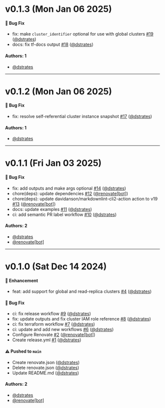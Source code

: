 # v0.1.3 (Mon Jan 06 2025)

#### 🐛 Bug Fix

- fix: make `cluster_identifier` optional for use with global clusters [#19](https://github.com/dstrates/terraform-aws-neptune/pull/19) ([@dstrates](https://github.com/dstrates))
- docs: fix tf-docs output [#18](https://github.com/dstrates/terraform-aws-neptune/pull/18) ([@dstrates](https://github.com/dstrates))

#### Authors: 1

- [@dstrates](https://github.com/dstrates)

---

# v0.1.2 (Mon Jan 06 2025)

#### 🐛 Bug Fix

- fix: resolve self-referential cluster instance snapshot [#17](https://github.com/dstrates/terraform-aws-neptune/pull/17) ([@dstrates](https://github.com/dstrates))

#### Authors: 1

- [@dstrates](https://github.com/dstrates)

---

# v0.1.1 (Fri Jan 03 2025)

#### 🐛 Bug Fix

- fix: add outputs and make args optional [#14](https://github.com/dstrates/terraform-aws-neptune/pull/14) ([@dstrates](https://github.com/dstrates))
- chore(deps): update dependencies [#12](https://github.com/dstrates/terraform-aws-neptune/pull/12) ([@renovate[bot]](https://github.com/renovate[bot]))
- chore(deps): update davidanson/markdownlint-cli2-action action to v19 [#13](https://github.com/dstrates/terraform-aws-neptune/pull/13) ([@renovate[bot]](https://github.com/renovate[bot]))
- docs: update examples [#11](https://github.com/dstrates/terraform-aws-neptune/pull/11) ([@dstrates](https://github.com/dstrates))
- ci: add semantic PR label workflow [#10](https://github.com/dstrates/terraform-aws-neptune/pull/10) ([@dstrates](https://github.com/dstrates))

#### Authors: 2

- [@dstrates](https://github.com/dstrates)
- [@renovate[bot]](https://github.com/renovate[bot])

---

# v0.1.0 (Sat Dec 14 2024)

#### 🚀 Enhancement

- feat: add support for global and read-replica clusters [#4](https://github.com/dstrates/terraform-aws-neptune/pull/4) ([@dstrates](https://github.com/dstrates))

#### 🐛 Bug Fix

- ci: fix release workflow [#9](https://github.com/dstrates/terraform-aws-neptune/pull/9) ([@dstrates](https://github.com/dstrates))
- fix: update outputs and fix cluster IAM role reference [#8](https://github.com/dstrates/terraform-aws-neptune/pull/8) ([@dstrates](https://github.com/dstrates))
- ci: fix terraform workflow [#7](https://github.com/dstrates/terraform-aws-neptune/pull/7) ([@dstrates](https://github.com/dstrates))
- ci: update and add new workflows [#6](https://github.com/dstrates/terraform-aws-neptune/pull/6) ([@dstrates](https://github.com/dstrates))
- Configure Renovate [#2](https://github.com/dstrates/terraform-aws-neptune/pull/2) ([@renovate[bot]](https://github.com/renovate[bot]))
- Create release.yml [#1](https://github.com/dstrates/terraform-aws-neptune/pull/1) ([@dstrates](https://github.com/dstrates))

#### ⚠️ Pushed to `main`

- Create renovate.json ([@dstrates](https://github.com/dstrates))
- Delete renovate.json ([@dstrates](https://github.com/dstrates))
- Update README.md ([@dstrates](https://github.com/dstrates))

#### Authors: 2

- [@dstrates](https://github.com/dstrates)
- [@renovate[bot]](https://github.com/renovate[bot])
